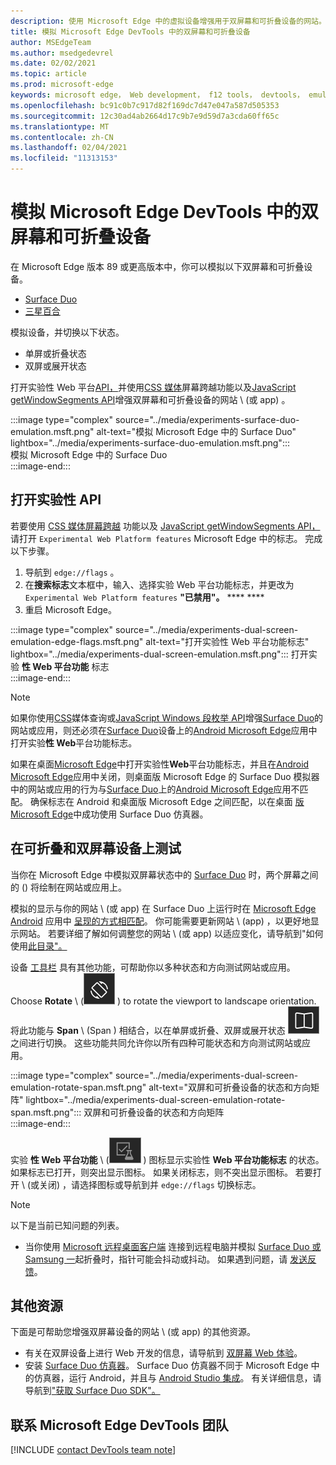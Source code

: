 ```yaml
---
description: 使用 Microsoft Edge 中的虚拟设备增强用于双屏幕和可折叠设备的网站。
title: 模拟 Microsoft Edge DevTools 中的双屏幕和可折叠设备
author: MSEdgeTeam
ms.author: msedgedevrel
ms.date: 02/02/2021
ms.topic: article
ms.prod: microsoft-edge
keywords: microsoft edge， Web development， f12 tools， devtools， emulation， device， simulation， mobile， dual-screen， foldable， Surface Duo， SamsungSamsungy Fold
ms.openlocfilehash: bc91c0b7c917d82f169dc7d47e047a587d505353
ms.sourcegitcommit: 12c30ad4ab2664d17c9b7e9d59d7a3cda60ff65c
ms.translationtype: MT
ms.contentlocale: zh-CN
ms.lasthandoff: 02/04/2021
ms.locfileid: "11313153"
---
```

# 模拟 Microsoft Edge DevTools 中的双屏幕和可折叠设备  

在 Microsoft Edge 版本 89 或更高版本中，你可以模拟以下双屏幕和可折叠设备。  

*   [Surface Duo][SurfaceDevicesDuo]  
*   [三星百合][SamsungMobileGalaxyFold]  
    
模拟设备，并切换以下状态。  

*   单屏或折叠状态  
*   双屏或展开状态  
    
打开实验性 Web 平台[API，](#turn-on-experimental-apis)并使用[CSS 媒体][DualScreenDocsCssMedia]屏幕跨越功能以及[JavaScript getWindowSegments API][DualScreenDocsJSAPI]增强双屏幕和可折叠设备的网站 \ (或 app\) 。  

:::image type="complex" source="../media/experiments-surface-duo-emulation.msft.png" alt-text="模拟 Microsoft Edge 中的 Surface Duo" lightbox="../media/experiments-surface-duo-emulation.msft.png":::  
   模拟 Microsoft Edge 中的 Surface Duo  
:::image-end:::  

## 打开实验性 API  

若要使用 [CSS 媒体屏幕跨越][DualScreenDocsCssMedia] 功能以及 [JavaScript getWindowSegments API，][DualScreenDocsJSAPI]请打开 `Experimental Web Platform features` Microsoft Edge 中的标志。  完成以下步骤。  

1.  导航到 `edge://flags` 。  
1.  在**搜索标志**文本框中，输入、选择实验 Web 平台功能标志，并更改为 `Experimental Web Platform features` **"已禁用"。** **** ****  
1.  重启 Microsoft Edge。  
    
:::image type="complex" source="../media/experiments-dual-screen-emulation-edge-flags.msft.png" alt-text="打开实验性 Web 平台功能标志" lightbox="../media/experiments-dual-screen-emulation.msft.png":::
   打开实验 **性 Web 平台功能** 标志  
:::image-end:::  

> [!NOTE]
> 如果你使用[CSS][DualScreenDocsCssMedia]媒体查询或[JavaScript Windows 段枚举 API][DualScreenDocsJSAPI]增强[Surface Duo][SurfaceDevicesDuo]的网站或应用，则还必须在[Surface Duo][SurfaceDevicesDuo]设备上的[Android Microsoft Edge][GooglePlayMicrosoftEdge]应用中打开实验**性 Web**平台功能标志。  
> 
> 如果在桌面[Microsoft Edge][MicrosoftEdge]中打开实验性**Web**平台功能标志，并且在[Android Microsoft Edge][GooglePlayMicrosoftEdge]应用中关闭，则桌面版 Microsoft Edge 的 Surface Duo 模拟器中的网站或应用的行为与[Surface Duo][SurfaceDevicesDuo]上的[Android Microsoft Edge][GooglePlayMicrosoftEdge]应用不匹配。  确保标志在 Android 和桌面版 Microsoft Edge 之间匹配，以在桌面 [版 Microsoft Edge][MicrosoftEdge]中成功使用 Surface Duo 仿真器。  

## 在可折叠和双屏幕设备上测试  

当你在 Microsoft Edge 中模拟双屏幕状态中的 [Surface Duo][SurfaceDevicesDuo] 时，两个屏幕之间的 (\) 将绘制在网站或应用上。  

模拟的显示与你的网站 \ (或 app\) 在 Surface Duo 上运行时在 [Microsoft Edge Android][GooglePlayMicrosoftEdge] 应用中 [呈现的方式相匹配][SurfaceDevicesDuo]。  你可能需要更新网站 \ (app\) ，以更好地显示网站。  若要详细了解如何调整您的网站 \ (或 app\) 以适应变化，请导航到"如何使用[此目录"。][DualScreenIntroductionHowWorkSeam]  

设备 [工具栏][DevtoolsDeviceModeIndexSimulateMobileViewport] 具有其他功能，可帮助你以多种状态和方向测试网站或应用。  Choose **Rotate** \ (![ Rotate ](../media/rotate-dark-icon.msft.png) \) to rotate the viewport to landscape orientation. 将此功能与 **Span** \ (Span \) 相结合，以在单屏或折叠、双屏或展开状态 ![ ](../media/span-dark-icon.msft.png) 之间进行切换。  这些功能共同允许你以所有四种可能状态和方向测试网站或应用。  

:::image type="complex" source="../media/experiments-dual-screen-emulation-rotate-span.msft.png" alt-text="双屏和可折叠设备的状态和方向矩阵" lightbox="../media/experiments-dual-screen-emulation-rotate-span.msft.png":::
   双屏和可折叠设备的状态和方向矩阵  
:::image-end:::  

实验 **性 Web 平台功能** \ (![ ExperimentalApis ](../media/experimental-apis-dark-icon.msft.png) \) 图标显示实验性 **Web 平台功能标志** 的状态。  如果标志已打开，则突出显示图标。  如果关闭标志，则不突出显示图标。  若要打开 \ (或关闭\) ，请选择图标或导航到并 `edge://flags` 切换标志。  

> [!NOTE]
> 以下是当前已知问题的列表。  
> 
> *   当你使用 [Microsoft 远程桌面客户端][RemoteDesktopClientDocs] 连接到远程电脑并模拟 [Surface Duo 或][SurfaceDevicesDuo] [Samsung 一][SamsungMobileGalaxyFold]起折叠时，指针可能会抖动或抖动。  如果遇到问题，请 [发送反馈](#getting-in-touch-with-the-microsoft-edge-devtools-team)。  

## 其他资源  

下面是可帮助您增强双屏幕设备的网站 \ (或 app\) 的其他资源。  

*   有关在双屏设备上进行 Web 开发的信息，请导航到 [双屏幕 Web 体验][DualScreenWebIndex]。  
*   安装 [Surface Duo 仿真器][DualScreenAndroidUseEmulator]。  Surface Duo 仿真器不同于 Microsoft Edge 中的仿真器，运行 Android，并且与 [Android Studio 集成][AndroidDeveloperStudio]。  有关详细信息，请导航到["获取 Surface Duo SDK"。][DualScreenAndroidGetDuoSdk]  

## 联系 Microsoft Edge DevTools 团队  

[!INCLUDE [contact DevTools team note](../includes/contact-devtools-team-note.md)]  

<!-- links -->  

[DevtoolsDeviceModeIndexSimulateMobileViewport]: ../device-mode/index.md#simulate-a-mobile-viewport "在 Microsoft Edge DevTools |Microsoft Edge"  

[DualScreenWebIndex]: /dual-screen/web/index "双屏幕 Web 体验|Microsoft Docs"  
[DualScreenAndroidGetDuoSdk]: /dual-screen/android/get-duo-sdk "获取 Surface Duo 仿真器|Microsoft Docs"  
[DualScreenIntroductionHowWorkSeam]: /dual-screen/introduction#how-to-work-with-the-seam "如何使用设备 - 双屏幕设备简介|Microsoft Docs"  
[DualScreenAndroidUseEmulator]: /dual-screen/android/use-emulator "使用 Surface Duo 仿真器|Microsoft Docs"  
[DualScreenDocsCssMedia]: /dual-screen/web/css-media-spanning "用于双屏检测方法的 CSS 媒体屏幕|Microsoft Docs"  
[DualScreenDocsJSAPI]: /dual-screen/web/javascript-getwindowsegments "适用于双屏幕设备的 getWindowSegments JavaScript API |Microsoft Docs"  

[RemoteDesktopClientDocs]: /windows-server/remote/remote-desktop-services/clients/remote-desktop-clients "远程桌面客户端|Microsoft Docs"

[MicrosoftEdge]: https://www.microsoft.com/edge "Microsoft Edge"  

[SurfaceDevicesDuo]: https://www.microsoft.com/surface/devices/surface-duo "Surface Duo |Microsoft Surface"  

[AndroidDeveloperStudio]: https://developer.android.com/studio/ "Android Studio"  

[GooglePlayMicrosoftEdge]: https://play.google.com/store/apps/details?id=com.microsoft.emmx "Microsoft Edge |Google Play"  

[SamsungMobileGalaxyFold]: https://www.samsung.com/mobile/galaxy-fold/ "百年百|Samsung"  
